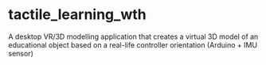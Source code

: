 # tactile_learning_wth
A desktop VR/3D modelling application that creates a virtual 3D model of an educational object based on a real-life controller orientation (Arduino + IMU sensor)
